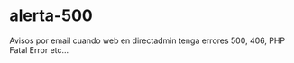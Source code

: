 # alerta-500
Avisos por email cuando web en directadmin tenga errores 500, 406, PHP Fatal Error etc...
